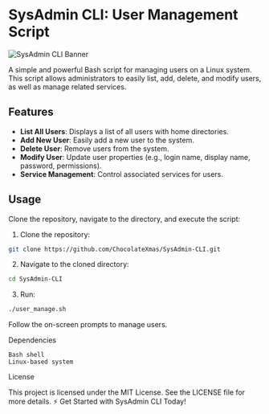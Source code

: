 # SysAdmin CLI: User Management Script

![SysAdmin CLI Banner](https://img.shields.io/badge/SysAdmin%20CLI-User%20Management-blue)

A simple and powerful Bash script for managing users on a Linux system. This script allows administrators to easily list, add, delete, and modify users, as well as manage related services.

## Features

- **List All Users**: Displays a list of all users with home directories.
- **Add New User**: Easily add a new user to the system.
- **Delete User**: Remove users from the system.
- **Modify User**: Update user properties (e.g., login name, display name, password, permissions).
- **Service Management**: Control associated services for users.

## Usage

Clone the repository, navigate to the directory, and execute the script:

1. Clone the repository:
```bash
git clone https://github.com/ChocolateXmas/SysAdmin-CLI.git
```
2. Navigate to the cloned directory:
```bash
cd SysAdmin-CLI
```

3. Run:
```bash
./user_manage.sh
```
Follow the on-screen prompts to manage users.


Dependencies

    Bash shell
    Linux-based system

License

This project is licensed under the MIT License. See the LICENSE file for more details.
⚡ Get Started with SysAdmin CLI Today!